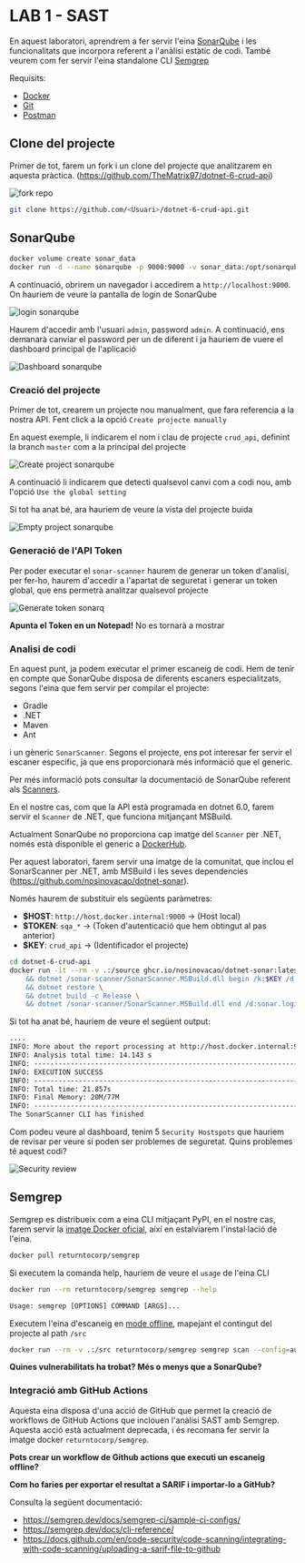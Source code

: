 # LAB 1 - SAST

En aquest laboratori, aprendrem a fer servir l'eina [SonarQube](https://www.sonarsource.com/products/sonarqube/) i les funcionalitats que incorpora referent a l'anàlisi estàtic de codi.
També veurem com fer servir l'eina standalone CLI [Semgrep](https://github.com/returntocorp/semgrep)

Requisits:

- [Docker](https://docs.docker.com/)
- [Git](https://git-scm.com/)
- [Postman](https://www.postman.com/)

## Clone del projecte

Primer de tot, farem un fork i un clone del projecte que analitzarem en aquesta pràctica.
(<https://github.com/TheMatrix97/dotnet-6-crud-api>)

![fork repo](./fig/fork_dotnet_repo.png)



```bash
git clone https://github.com/<Usuari>/dotnet-6-crud-api.git
````


## SonarQube

```bash
docker volume create sonar_data
docker run -d --name sonarqube -p 9000:9000 -v sonar_data:/opt/sonarqube/data sonarqube
```

A continuació, obrirem un navegador i accedirem a `http://localhost:9000`. On hauriem de veure la pantalla de login de SonarQube

![login sonarqube](./fig/login_sonarq.PNG)

Haurem d'accedir amb l'usuari `admin`, password `admin`. A continuació, ens demanarà canviar el password per un de diferent i ja hauriem de vuere el dashboard principal de l'aplicació

![Dashboard sonarqube](./fig/ini_sonarq.PNG)

### Creació del projecte

Primer de tot, crearem un projecte nou manualment, que fara referencia a la nostra API. Fent click a la opció `Create projecte manually`

En aquest exemple, li indicarem el nom i clau de projecte `crud_api`, definint la branch `master` com a la principal del projecte

![Create project sonarqube](./fig/create_project.PNG)

A continuació li indicarem que detecti qualsevol canvi com a codi nou, amb l'opció `Use the global setting`

Si tot ha anat bé, ara hauriem de veure la vista del projecte buida

![Empty project sonarqube](./fig/empty_project_sonarq.PNG)

### Generació de l'API Token

Per poder executar el `sonar-scanner` haurem de generar un token d'analisi, per fer-ho, haurem d'accedir a l'apartat de seguretat i generar un token global, que ens permetrà analitzar qualsevol projecte

![Generate token sonarq](./fig/generate_token.PNG)

**Apunta el Token en un Notepad!** No es tornarà a mostrar

### Analisi de codi

En aquest punt, ja podem executar el primer escaneig de codi. Hem de tenir en compte que SonarQube disposa de diferents escaners especialitzats, segons l'eina que fem servir per compilar el projecte:
- Gradle
- .NET
- Maven
- Ant

i un gèneric `SonarScanner`. Segons el projecte, ens pot interesar fer servir el escaner especific, ja que ens proporcionarà més informació que el generic.

Per més informació pots consultar la documentació de SonarQube referent als [Scanners](https://docs.sonarsource.com/sonarqube/9.9/analyzing-source-code/scanners/sonarscanner/).

En el nostre cas, com que la API està programada en dotnet 6.0, farem servir el `Scanner` de .NET, que funciona mitjançant MSBuild.

Actualment SonarQube no proporciona cap imatge del `Scanner` per .NET, només està disponible el generic a [DockerHub](https://hub.docker.com/r/sonarsource/sonar-scanner-cli).

Per aquest laboratori, farem servir una imatge de la comunitat, que inclou el SonarScanner per .NET, amb MSBuild i les seves dependencies (https://github.com/nosinovacao/dotnet-sonar).

Només haurem de substituir els següents paràmetres:

- **$HOST**: `http://host.docker.internal:9000` -> (Host local)
- **$TOKEN**: `sqa_*` -> (Token d'autenticació que hem obtingut al pas anterior)
- **$KEY**: `crud_api` -> (Identificador el projecte)
  
```bash
cd dotnet-6-crud-api
docker run -it --rm -v .:/source ghcr.io/nosinovacao/dotnet-sonar:latest bash -c "cd source \
    && dotnet /sonar-scanner/SonarScanner.MSBuild.dll begin /k:$KEY /d:sonar.host.url=$HOST /d:sonar.login=$TOKEN \
    && dotnet restore \
    && dotnet build -c Release \
    && dotnet /sonar-scanner/SonarScanner.MSBuild.dll end /d:sonar.login=$TOKEN"
```

Si tot ha anat bé, hauriem de veure el següent output:

```txt
....
INFO: More about the report processing at http://host.docker.internal:9000/api/ce/task?id=AYsaK9XcdZb1SavooNVE
INFO: Analysis total time: 14.143 s
INFO: ------------------------------------------------------------------------
INFO: EXECUTION SUCCESS
INFO: ------------------------------------------------------------------------
INFO: Total time: 21.857s
INFO: Final Memory: 20M/77M
INFO: ------------------------------------------------------------------------
The SonarScanner CLI has finished
```

Com podeu veure al dashboard, tenim 5 `Security Hostspots` que hauriem de revisar per veure si poden ser problemes de seguretat.
Quins problemes té aquest codi?

![Security review](./fig/security_review.PNG)

## Semgrep

Semgrep es distribueix com a eina CLI mitjaçant PyPI, en el nostre cas, farem servir la [imatge Docker oficial](), així en estalviarem l'instal·lació de l'eina.

```bash
docker pull returntocorp/semgrep
```

Si executem la comanda help, hauriem de veure el `usage` de l'eina CLI

```bash
docker run --rm returntocorp/semgrep semgrep --help
```
```txt
Usage: semgrep [OPTIONS] COMMAND [ARGS]...
```

Executem l'eina d'escaneig en [mode offline](https://semgrep.dev/docs/getting-started/), mapejant el contingut del projecte al path `/src`

```bash
docker run --rm -v .:/src returntocorp/semgrep semgrep scan --config=auto
```

**Quines vulnerabilitats ha trobat? Més o menys que a SonarQube?**


### Integració amb GitHub Actions

Aquesta eina disposa d'una acció de GitHub que permet la creació de workflows de GitHub Actions que inclouen l'anàlisi SAST amb Semgrep. Aquesta acció està actualment deprecada, i és recomana fer servir la imatge docker `returntocorp/semgrep`.

**Pots crear un workflow de Github actions que executi un escaneig offline?**

**Com ho faries per exportar el resultat a SARIF i importar-lo a GitHub?**

Consulta la següent documentació:
- <https://semgrep.dev/docs/semgrep-ci/sample-ci-configs/>
- <https://semgrep.dev/docs/cli-reference/>
- <https://docs.github.com/en/code-security/code-scanning/integrating-with-code-scanning/uploading-a-sarif-file-to-github>